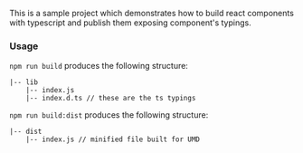 This is a sample project which demonstrates how to build react components
with typescript and publish them exposing component's typings.

### Usage

`npm run build` produces the following structure:

```
|-- lib
    |-- index.js
    |-- index.d.ts // these are the ts typings
```

`npm run build:dist` produces the following structure:

```
|-- dist
    |-- index.js // minified file built for UMD
```
